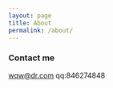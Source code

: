 ```yaml
---
layout: page
title: About
permalink: /about/
---
```


### Contact me

[wqw@dr.com](mailto:wqw@dr.com)
qq:846274848
